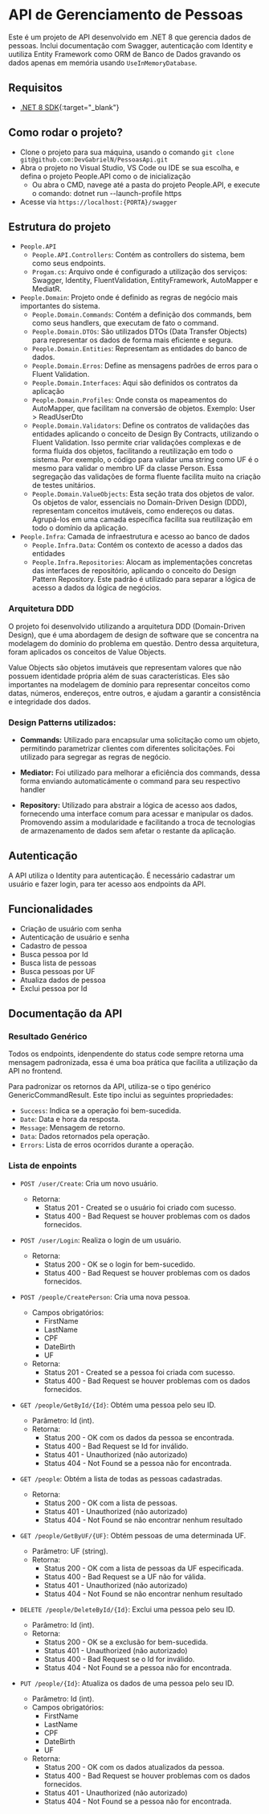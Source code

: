 # API de Gerenciamento de Pessoas

Este é um projeto de API desenvolvido em .NET 8 que gerencia dados de pessoas. Inclui documentação com Swagger, autenticação com Identity e uutiliza Entity Framework como ORM de Banco de Dados gravando os dados apenas em memória usando `UseInMemoryDatabase`.

## Requisitos

- [.NET 8 SDK](https://dotnet.microsoft.com/pt-br/download/dotnet/8.0){:target="_blank"}

## Como rodar o projeto?
- Clone o projeto para sua máquina, usando o comando `git clone git@github.com:DevGabrielN/PessoasApi.git`
- Abra o projeto no Visual Studio, VS Code ou IDE se sua escolha, e defina o projeto People.API como o de inicialização
  - Ou abra o CMD, navege até a pasta do projeto People.API, e execute o comando: dotnet run --launch-profile https
- Acesse via `https://localhost:{PORTA}/swagger`

## Estrutura do projeto
- `People.API`
  - `People.API.Controllers`: Contém as controllers do sistema, bem como seus endpoints.
  - `Progam.cs`: Arquivo onde é configurado a utilização dos serviços: Swagger, Identity, FluentValidation, EntityFramework, AutoMapper e MediatR.
- `People.Domain`: Projeto onde é definido as regras de negócio mais importantes do sistema.
  - `People.Domain.Commands`: Contém a definição dos commands, bem como seus handlers, que executam de fato o command.
  - `People.Domain.DTOs`: São utilizados DTOs (Data Transfer Objects) para representar os dados de forma mais eficiente e segura.
  - `People.Domain.Entities`: Representam as entidades do banco de dados.
  - `People.Domain.Erros`: Define as mensagens padrões de erros para o Fluent Validation.
  - `People.Domain.Interfaces`: Aqui são definidos os contratos da aplicação
  - `People.Domain.Profiles`: Onde consta os mapeamentos do AutoMapper, que facilitam na conversão de objetos. Exemplo: User > ReadUserDto
  - `People.Domain.Validators`: Define os contratos de validações das entidades aplicando o conceito de Design By Contracts, utilizando o Fluent Validation. Isso permite criar validações complexas e de forma fluída dos objetos, facilitando a reutilização em todo o sistema. Por exemplo, o código para validar uma string como UF é o mesmo para validar o membro UF da classe Person. Essa segregação das validações de forma fluente facilita muito na criação de testes unitários.
  - `People.Domain.ValueObjects`: Esta seção trata dos objetos de valor. Os objetos de valor, essenciais no Domain-Driven Design (DDD), representam conceitos imutáveis, como endereços ou datas. Agrupá-los em uma camada específica facilita sua reutilização em todo o domínio da aplicação.
- `People.Infra`: Camada de infraestrutura e acesso ao banco de dados
  - `People.Infra.Data`: Contém os contexto de acesso a dados das entidades
  - `People.Infra.Repositories`: Alocam as implementações concretas das interfaces de repositório, aplicando o conceito do Design Pattern Repository. Este padrão é utilizado para separar a lógica de acesso a dados da lógica de negócios.


### Arquitetura DDD
O projeto foi desenvolvido utilizando a arquitetura DDD (Domain-Driven Design), que é uma abordagem de design de software que se concentra na modelagem do domínio do problema em questão. Dentro dessa arquitetura, foram aplicados os conceitos de Value Objects.

Value Objects são objetos imutáveis que representam valores que não possuem identidade própria além de suas características. Eles são importantes na modelagem de domínio para representar conceitos como datas, números, endereços, entre outros, e ajudam a garantir a consistência e integridade dos dados.

### Design Patterns utilizados:

- **Commands:** Utilizado para encapsular uma solicitação como um objeto, permitindo parametrizar clientes com diferentes solicitações. Foi utilizado para segregar as regras de negócio.

- **Mediator:** Foi utilizado para melhorar a eficiência dos commands, dessa forma enviando automaticámente o command para seu respectivo handler

- **Repository:** Utilizado para abstrair a lógica de acesso aos dados, fornecendo uma interface comum para acessar e manipular os dados. Promovendo assim a modularidade e facilitando a troca de tecnologias de armazenamento de dados sem afetar o restante da aplicação.

## Autenticação

A API utiliza o Identity para autenticação. É necessário cadastrar um usuário e fazer login, para ter acesso aos endpoints da API.

## Funcionalidades

- Criação de usuário com senha
- Autenticação de usuário e senha
- Cadastro de pessoa
- Busca pessoa por Id
- Busca lista de pessoas
- Busca pessoas por UF
- Atualiza dados de pessoa
- Exclui pessoa por Id

## Documentação da API

### Resultado Genérico

Todos os endpoints, idenpendente do status code sempre retorna uma mensagem padronizada, essa é uma boa prática que facilita a utilização da API no frontend.

Para padronizar os retornos da API, utiliza-se o tipo genérico GenericCommandResult<T>. Este tipo inclui as seguintes propriedades:

- `Success`: Indica se a operação foi bem-sucedida.
- `Date`: Data e hora da resposta.
- `Message`: Mensagem de retorno.
- `Data`: Dados retornados pela operação.
- `Errors`: Lista de erros ocorridos durante a operação.

### Lista de enpoints

- `POST /user/Create`: Cria um novo usuário.
  - Retorna:
    - Status 201 - Created se o usuário foi criado com sucesso.
    - Status 400 - Bad Request se houver problemas com os dados fornecidos.
    
- `POST /user/Login`: Realiza o login de um usuário.
  - Retorna:
    - Status 200 - OK se o login for bem-sucedido.
    - Status 400 - Bad Request se houver problemas com os dados fornecidos.

- `POST /people/CreatePerson`: Cria uma nova pessoa.
  - Campos obrigatórios:
    - FirstName
    - LastName
    - CPF
    - DateBirth
    - UF
  - Retorna:
    - Status 201 - Created se a pessoa foi criada com sucesso.
    - Status 400 - Bad Request se houver problemas com os dados fornecidos.

- `GET /people/GetById/{Id}`: Obtém uma pessoa pelo seu ID.
  - Parâmetro: Id (int).
  - Retorna:
    - Status 200 - OK com os dados da pessoa se encontrada.
    - Status 400 - Bad Request se Id for inválido.
    - Status 401 - Unauthorized (não autorizado)
    - Status 404 - Not Found se a pessoa não for encontrada.

- `GET /people`: Obtém a lista de todas as pessoas cadastradas.
  - Retorna:
    - Status 200 - OK com a lista de pessoas.
    - Status 401 - Unauthorized (não autorizado)
    - Status 404 - Not Found se não encontrar nenhum resultado

- `GET /people/GetByUF/{UF}`: Obtém pessoas de uma determinada UF.
  - Parâmetro: UF (string).
  - Retorna:
    - Status 200 - OK com a lista de pessoas da UF especificada.
    - Status 400 - Bad Request se a UF não for válida.
    - Status 401 - Unauthorized (não autorizado)
    - Status 404 - Not Found se não encontrar nenhum resultado 

- `DELETE /people/DeleteById/{Id}`: Exclui uma pessoa pelo seu ID.
  - Parâmetro: Id (int).
  - Retorna:
    - Status 200 - OK se a exclusão for bem-sucedida.
    - Status 401 - Unauthorized (não autorizado)
    - Status 400 - Bad Request se o Id for inválido.
    - Status 404 - Not Found se a pessoa não for encontrada.

- `PUT /people/{Id}`: Atualiza os dados de uma pessoa pelo seu ID.
  - Parâmetro: Id (int).
  - Campos obrigatórios:
    - FirstName
    - LastName
    - CPF
    - DateBirth
    - UF
  - Retorna:
    - Status 200 - OK com os dados atualizados da pessoa.
    - Status 400 - Bad Request se houver problemas com os dados fornecidos.
    - Status 401 - Unauthorized (não autorizado)
    - Status 404 - Not Found se a pessoa não for encontrada.